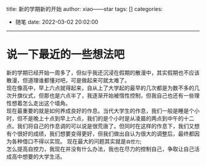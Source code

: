title: 新的学期新的开始
author: xiao——star
tags: []
categories:
  - 随笔
date: 2022-03-02 20:02:00
---
# 说一下最近的一些想法吧
新的学期已经开始一周多了，但似乎我还沉浸在假期的散漫中，其实假期也不应该散漫，但道理谁都懂对吧，可是做起来可就太难了。   
现在像高中，早上六点就得起来，自从上了大学起的最早的几次都是为数不多的几次升旗仪式，但那也是六点半了，我逐渐开始被惰性控制，但我自己也还有一些理性想着怎么走出这个墙角。   
现在最重要的就是如何养成良好的作息。当代大学生的作息，我们一般是睡是个小时，但不是晚上十点到早上六点，我们的是个小时是从凌晨的两点到中午的十二点。我们将自己的作息调的可以说是很荒唐了。但同时在这样的作息下，我们又想有个很好的成绩，我们想要变得更好，但我们做出自认为很大的调整后，最终都因为各种借口不得以实现。
现在最大的问题其实就是`自控力`;    
怎么提高自控力，我现在并没有什么办法，我也在尽力的控制自己，争取让自己活成高中想要的大学生活。